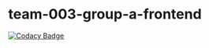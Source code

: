 # team-003-group-a-frontend

[![Codacy Badge](https://api.codacy.com/project/badge/Grade/48bfddb97f16492f9412fa823ffa8410)](https://app.codacy.com/gh/BuildForSDGCohort2/team-003-group-a-frontend?utm_source=github.com&utm_medium=referral&utm_content=BuildForSDGCohort2/team-003-group-a-frontend&utm_campaign=Badge_Grade_Settings)